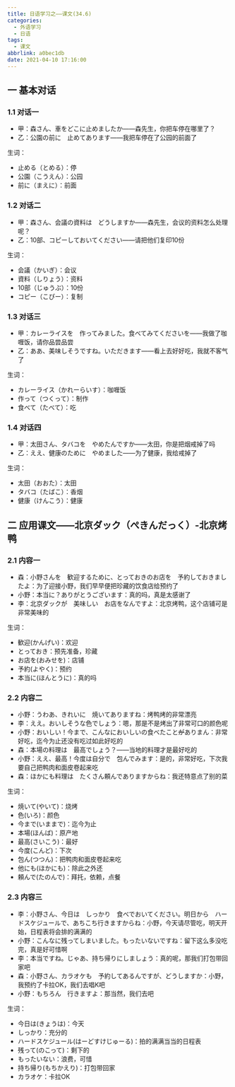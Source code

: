 ```yaml
---
title: 日语学习之——课文(34.6)
categories:
  - 外语学习
  - 日语
tags:
  - 课文
abbrlink: a0bec1db
date: 2021-04-10 17:16:00
---
```

## 一 基本对话

### 1.1 对话一

* 甲：森さん、車をどこに止めましたか——森先生，你把车停在哪里了？
* 乙：公園の前に　止めてあります——我把车停在了公园的前面了

生词：

* 止める（とめる）：停
* 公園（こうえん）：公园
* 前に（まえに）：前面

### 1.2 对话二

* 甲：森さん、会議の資料は　どうしますか——森先生，会议的资料怎么处理呢？
* 乙：10部、コピーしておいてください——请把他们复印10份

生词：

* 会議（かいぎ）：会议
* 資料（しりょう）：资料
* 10部（じゅうぶ）：10份
* コピー（こぴー）：复制

### 1.3 对话三

* 甲：カレーライスを　作ってみました。食べてみてくださいを——我做了咖喱饭，请你品尝品尝
* 乙：ああ、美味しそうですね。いただきます——看上去好好吃，我就不客气了

生词：

* カレーライス（かれーらいす）：咖喱饭
* 作って（つくって）：制作
* 食べて（たべて）：吃

### 1.4 对话四

* 甲：太田さん、タバコを　やめたんですか——太田，你是把烟戒掉了吗
* 乙：ええ、健康のために　やめました——为了健康，我给戒掉了

生词：

* 太田（おおた）：太田
* タバコ（たばこ）：香烟
* 健康（けんこう）：健康

## 二 应用课文——北京ダック（ぺきんだっく）-北京烤鸭

### 2.1 内容一

* 森：小野さんを　歓迎するために、とっておきのお店を　予約しておきましたよ：为了迎接小野，我们早早便把珍藏的饮食店给预约了
* 小野：本当に？ありがとうございます：真的吗，真是太感谢了
* 李：北京ダックが　美味しい　お店をなんですよ：北京烤鸭，这个店铺可是非常美味的

生词：

* 歓迎(かんげい)：欢迎
* とっておき：预先准备，珍藏
* お店を(おみせを)：店铺
* 予約(よやく)：预约
* 本当に(ほんとうに)：真的吗

### 2.2 内容二

* 小野：うわあ、きれいに　焼いてありますね：烤鸭烤的非常漂亮
* 李：ええ。おいしそうな色でしょう：嗯，那是不是烤出了非常可口的颜色呢
* 小野：おいしい！今まで、こんなにおいしいの食べたこと~~が~~ありまん：非常好吃，迄今为止还没有吃过如此好吃的
* 森：本場の料理は　最高でしょう？——当地的料理才是最好吃的
* 小野：ええ、最高！今度は自分で　包んでみます：是的，非常好吃，下次我要自己把鸭肉和面皮卷起来吃
* 森：ほかにも料理は　たくさん頼んでありますからね：我还特意点了别的菜

生词：

* 焼いて(やいて)：烧烤
* 色(いろ)：颜色
* 今まで(いままで)：迄今为止
* 本場(ほんば)：原产地
* 最高(さいこう)：最好
* 今度(こんど)：下次
* 包ん(つつん)：把鸭肉和面皮卷起来吃
* 他にも(ほかにも)：除此之外还
* 頼んで(たのんで)：拜托，依赖，点餐

### 2.3 内容三

* 李：小野さん、今日は　しっかり　食べでおいてください。明日から　ハードスケジュールで、あちこち行きますからね：小野，今天请尽管吃，明天开始，日程表将会排的满满的
* 小野：こんなに残ってしまいました。もったいないですね：留下这么多没吃完，真是好可惜啊
* 李：本当ですね。じゃあ、持ち帰りにしましょう：真的呢，那我们打包带回家吧
* 森：小野さん、カラオケも　予約してあるんですが、どうしますか：小野，我预约了卡拉OK，我们去唱K吧
* 小野：もちろん　行きますよ：那当然，我们去吧

生词：

* 今日は(きょうは)：今天
* しっかり：充分的
* ハードスケジュール(はーどすけじゅーる)：拍的满满当当的日程表
* 残って(のこって)：剩下的
* もったいない：浪费，可惜
* 持ち帰り(もちかえり)：打包带回家
* カラオケ：卡拉OK